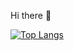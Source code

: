 Hi there 👋

[![Top Langs](https://github-readme-stats.vercel.app/api/top-langs/?username=jsh991226&langs_count=8)](https://github.com/jsh991226/github-readme-stats)
